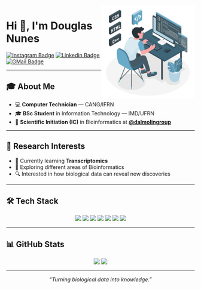 <img align="right" src="user.png" width="250"/>

# Hi 👋, I'm Douglas Nunes

[![Instagram Badge](https://img.shields.io/badge/-Douglas_Nunes-68AAC8?style=flat-square&labelColor=68AAC8&logo=instagram&logoColor=white)](https://www.instagram.com/dougxns_/)
[![Linkedin Badge](https://img.shields.io/badge/-Douglas_Nunes-68AAC8?style=flat-square&logo=Linkedin&logoColor=white)](https://www.linkedin.com/in/douglas/)
[![GMail Badge](https://img.shields.io/badge/douglas.devx@gmail.com-68AAC8?style=flat-square&labelColor=68AAC8&logo=gmail&logoColor=fff)](mailto:douglas.devx@gmail.com)

---

## 🎓 About Me
- 💻 **Computer Technician** — CANG/IFRN  
- 🎓 **BSc Student** in Information Technology — IMD/UFRN  
- 🔬 **Scientific Initiation (IC)** in Bioinformatics at **[@dalmolingroup](https://dalmolingroup.org)**
  
---

## 🔬 Research Interests
- 🧬 Currently learning **Transcriptomics**
- 🧠 Exploring different areas of Bioinformatics
- 🔍 Interested in how biological data can reveal new discoveries

</div>

---

## 🛠️ Tech Stack
<p align="center">
  <img src="https://img.shields.io/badge/R-276DC3?style=for-the-badge&logo=r&logoColor=white" />
  <img src="https://img.shields.io/badge/Python-3776AB?style=for-the-badge&logo=python&logoColor=white" />
  <img src="https://img.shields.io/badge/Shell_Script-121011?style=for-the-badge&logo=gnu-bash&logoColor=white" />
  <img src="https://img.shields.io/badge/Docker-2496ED?style=for-the-badge&logo=docker&logoColor=white" />
  <img src="https://img.shields.io/badge/Conda-44A833?style=for-the-badge&logo=anaconda&logoColor=white" />
  <img src="https://img.shields.io/badge/Quarto-3E75C3?style=for-the-badge&logo=quarto&logoColor=white" />
  <img src="https://img.shields.io/badge/Markdown-000000?style=for-the-badge&logo=markdown&logoColor=white" />
</p>

---

## 📊 GitHub Stats
<p align="center">
  <img height="170" src="https://github-readme-stats.vercel.app/api?username=yourusername&show_icons=true&theme=radical" />
  <img height="170" src="https://github-readme-stats.vercel.app/api/top-langs/?username=yourusername&layout=compact&theme=radical" />
</p>

---

<p align="center">
  <em>“Turning biological data into knowledge.”</em>
</p>
